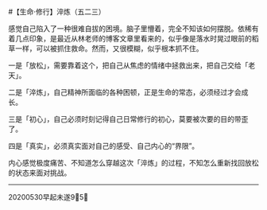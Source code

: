 #【生命⋅修行】淬炼（五二三）

感觉自己陷入了一种很难自拔的困境。脑子里懵着，完全不知该如何摆脱。依稀有着几点印象，是最近从林老师的博客文章里看来的，似乎像是落水时晃过眼前的稻草一样，可以被抓住救命。然而，又很模糊，似乎根本抓不住。

一是「放松」，需要靠着这个，把自己从焦虑的情绪中拯救出来，把自己交给「老天」。

二是「淬炼」，自己精神所面临的各种困顿，正是生命的常态，必须经过才会成长。

三是「初心」，自己必须时刻记得自己日常修行的初心，莫要被次要的目的带歪了。

四是「真实」，必须真实面对自己的感受、自己内心的“界限”。

内心感觉极度痛苦、不知道怎么穿越这次「淬炼」的过程，不知怎么重新找回放松的状态来面对挑战。

----

20200530早起未遂9⃣️5⃣️